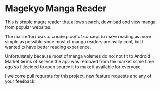 # Magekyo Manga Reader

This is simple magra reader that allows search, download and view manga from popular websites.

The main effort was to create proof of concept to make reading as more simple as possible since most
of manga readers are really cool, but I wanted to have better reading experience.

Unfortunately because most of manga volumes do not not fit to Android Market terms of service the app was
removed from the market some time ago so I decided to open source it to make it available for everyone.

I welcome pull requests for this project, new feature requests and any of your feedback!